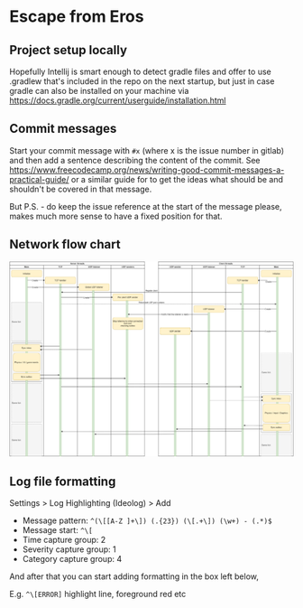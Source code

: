 # Escape from Eros

## Project setup locally

Hopefully Intellij is smart enough to detect gradle files and offer to use .gradlew that's included in the repo
on the next startup, but just in case gradle can also be installed on your machine via
https://docs.gradle.org/current/userguide/installation.html

## Commit messages

Start your commit message with `#x` (where x is the issue number in gitlab) and then add a sentence 
describing the content of the commit. See https://www.freecodecamp.org/news/writing-good-commit-messages-a-practical-guide/
or a similar guide for to get the ideas what should be and shouldn't be covered in that message.
 
But P.S. - do keep the issue reference at the start of the message please, makes much more sense to have a fixed position
for that. 

## Network flow chart

![Network flow chart](networkflow.png)

## Log file formatting

Settings > Log Highlighting (Ideolog) > Add

* Message pattern: `^(\[[A-Z ]+\]) (.{23}) (\[.+\]) (\w+) - (.*)$`
* Message start: `^\[`
* Time capture group: 2
* Severity capture group: 1
* Category capture group: 4

And after that you can start adding formatting in the box left below,
 
E.g. `^\[ERROR]` highlight line, foreground red etc
